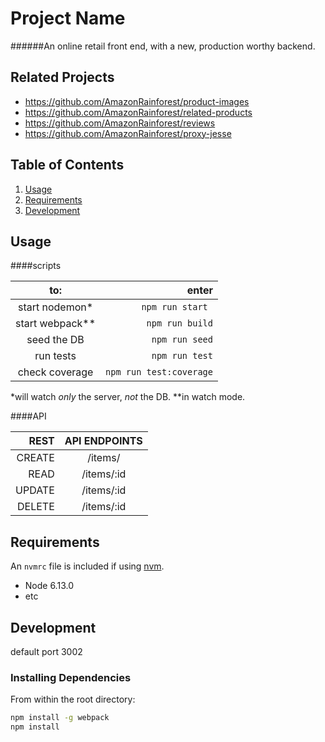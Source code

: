# Project Name

######An online retail front end, with a new, production worthy backend.

## Related Projects

  - https://github.com/AmazonRainforest/product-images
  - https://github.com/AmazonRainforest/related-products
  - https://github.com/AmazonRainforest/reviews
  - https://github.com/AmazonRainforest/proxy-jesse

## Table of Contents

1. [Usage](#Usage)
1. [Requirements](#requirements)
1. [Development](#development)

## Usage

####scripts

to: | enter
:---:|---:
start nodemon* |`npm run start `
start webpack**|`npm run build`
seed the DB | `npm run seed`
run tests| `npm run test`
check coverage| `npm run test:coverage`


*will watch _only_ the server, _not_ the DB.
**in watch mode.

####API

|REST|API ENDPOINTS|
|--:|:-:|
CREATE|/items/
READ|/items/:id
UPDATE|/items/:id
DELETE|/items/:id


## Requirements

An `nvmrc` file is included if using [nvm](https://github.com/creationix/nvm).

- Node 6.13.0
- etc

## Development
default port 3002

### Installing Dependencies

From within the root directory:

```sh
npm install -g webpack
npm install
```

